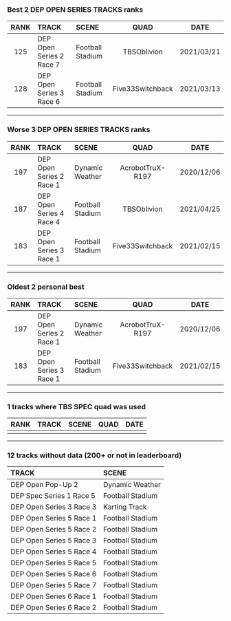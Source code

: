 ### Best 2 DEP OPEN SERIES TRACKS ranks
|RANK|TRACK|SCENE|QUAD|DATE|
|:---:|:---|:---|:---:|:---:|
|125|DEP Open Series 2 Race 7|Football Stadium|TBSOblivion|2021/03/21|
|128|DEP Open Series 3 Race 6|Football Stadium|Five33Switchback|2021/03/13|
---
### Worse 3 DEP OPEN SERIES TRACKS ranks
|RANK|TRACK|SCENE|QUAD|DATE|
|:---:|:---|:---|:---:|:---:|
|197|DEP Open Series 2 Race 1|Dynamic Weather|AcrobotTruX-R197|2020/12/06|
|187|DEP Open Series 4 Race 4|Football Stadium|TBSOblivion|2021/04/25|
|183|DEP Open Series 3 Race 1|Football Stadium|Five33Switchback|2021/02/15|
---
### Oldest 2 personal best
|RANK|TRACK|SCENE|QUAD|DATE|
|:---:|:---|:---|:---:|:---:|
|197|DEP Open Series 2 Race 1|Dynamic Weather|AcrobotTruX-R197|2020/12/06|
|183|DEP Open Series 3 Race 1|Football Stadium|Five33Switchback|2021/02/15|
---
### 1 tracks where TBS SPEC quad was used
|RANK|TRACK|SCENE|QUAD|DATE|
|:---:|:---|:---|:---:|:---:|
||||||
---
### 12 tracks without data (200+ or not in leaderboard)
|TRACK|SCENE|
|:---|:---|
|DEP Open Pop-Up 2|Dynamic Weather|
|DEP Spec Series 1 Race 5|Football Stadium|
|DEP Open Series 3 Race 3|Karting Track|
|DEP Open Series 5 Race 1|Football Stadium|
|DEP Open Series 5 Race 2|Football Stadium|
|DEP Open Series 5 Race 3|Football Stadium|
|DEP Open Series 5 Race 4|Football Stadium|
|DEP Open Series 5 Race 5|Football Stadium|
|DEP Open Series 5 Race 6|Football Stadium|
|DEP Open Series 5 Race 7|Football Stadium|
|DEP Open Series 6 Race 1|Football Stadium|
|DEP Open Series 6 Race 2|Football Stadium|
